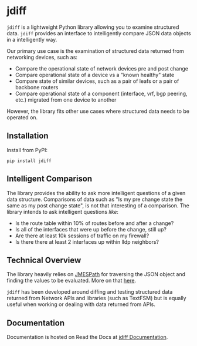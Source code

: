 # jdiff

`jdiff` is a lightweight Python library allowing you to examine structured data. `jdiff` provides an interface to intelligently compare JSON data objects in a intelligently way.

Our primary use case is the examination of structured data returned from networking devices, such as:

* Compare the operational state of network devices pre and post change
* Compare operational state of a device vs a "known healthy" state
* Compare state of similar devices, such as a pair of leafs or a pair of backbone routers
* Compare operational state of a component (interface, vrf, bgp peering, etc.) migrated from one device to another

However, the library fits other use cases where structured data needs to be operated on.

## Installation 

Install from PyPI:

```
pip install jdiff
```

## Intelligent Comparison

The library provides the ability to ask more intelligent questions of a given data structure. Comparisons of data such as "Is my pre change state the same as my post change state", is not that interesting of a comparison. The library intends to ask intelligent questions _like_:

* Is the route table within 10% of routes before and after a change?
* Is all of the interfaces that were up before the change, still up?
* Are there at least 10k sessions of traffic on my firewall?
* Is there there at least 2 interfaces up within lldp neighbors?

## Technical Overview

The library heavily relies on [JMESPath](https://jmespath.org/) for traversing the JSON object and finding the values to be evaluated. More on that [here](#customized-jmespath).

`jdiff` has been developed around diffing and testing structured data returned from Network APIs and libraries (such as TextFSM) but is equally useful when working or dealing with data returned from APIs.

## Documentation

Documentation is hosted on Read the Docs at [jdiff Documentation](https://jdiff.readthedocs.io/).